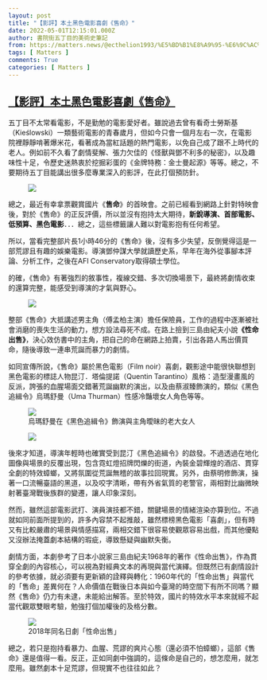 ```yaml
---
layout: post
title: "【影評】本土黑色電影喜劇《售命》"
date: 2022-05-01T12:15:01.000Z
author: 書院街五丁目的美術史筆記
from: https://matters.news/@ecthelion1993/%E5%BD%B1%E8%A9%95-%E6%9C%AC%E5%9C%9F%E9%BB%91%E8%89%B2%E9%9B%BB%E5%BD%B1%E5%96%9C%E5%8A%87-%E5%94%AE%E5%91%BD-bafyreichaqulwipdbk5c2ml6s7gs4i7agd5ecmllvolhw7r7wgjurht6ce
tags: [ Matters ]
comments: True
categories: [ Matters ]
---
```

<!--1651407301000-->
[【影評】本土黑色電影喜劇《售命》](https://matters.news/@ecthelion1993/%E5%BD%B1%E8%A9%95-%E6%9C%AC%E5%9C%9F%E9%BB%91%E8%89%B2%E9%9B%BB%E5%BD%B1%E5%96%9C%E5%8A%87-%E5%94%AE%E5%91%BD-bafyreichaqulwipdbk5c2ml6s7gs4i7agd5ecmllvolhw7r7wgjurht6ce)
------

<div>
<p>五丁目不太常看電影，不是勤勉的電影愛好者。雖說過去曾有看奇士勞斯基（Kieślowski）一類藝術電影的青春歲月，但如今只會一個月左右一次，在電影院裡靜靜啃著爆米花，看著成為當紅話題的熱門電影，以免自己成了跟不上時代的老人。例如前不久看了劇情斐解、張力欠佳的《怪獸與鄧不利多的秘密》，以及趣味性十足，令歷史迷熱衷於挖掘彩蛋的《金牌特務：金士曼起源》等等。總之，不要期待五丁目能講出很多麼專業深入的影評，在此打個預防針。</p><figure class="image"><img src="https://assets.matters.news/embed/f00ea73b-a72a-43b6-b957-8d6d8abca418.jpeg" data-asset-id="f00ea73b-a72a-43b6-b957-8d6d8abca418" referrerpolicy="no-referrer"><figcaption><span></span></figcaption></figure><p>總之，最近有幸拿票觀賞國片《<strong>售命</strong>》的首映會。之前已經看到網路上針對特映會後，對於《售命》的正反評價，所以並沒有抱持太大期待，<strong>新銳導演、首部電影、低預算、黑色電影</strong>．．．總之，這些標籤讓人難以對電影抱有任何希望。</p><p>所以，當看完整部片長1小時46分的《售命》後，沒有多少失望，反倒覺得這是一部荒謬且有趣的娛樂電影。導演鄧仲謀大學就讀歷史系，早年在海外從事腳本評論、分析工作，之後在AFI Conservatory取得碩士學位。</p><p>的確，《售命》有著強烈的敘事性，複線交錯、多次切換場景下，最終將劇情收束的還算完整，能感受到導演的才氣與野心。</p><figure class="image"><img src="https://assets.matters.news/embed/a57df90d-3352-4f28-84bc-0a70fb3eb3ad.jpeg" data-asset-id="a57df90d-3352-4f28-84bc-0a70fb3eb3ad" referrerpolicy="no-referrer"><figcaption><span></span></figcaption></figure><p>整部《售命》大抵講述男主角（傅孟柏主演）擔任保險員，工作的過程中逐漸被社會消磨的喪失生活的動力，想方設法尋死不成。在路上撿到三島由紀夫小說<strong>《性命出售》</strong>，決心效仿書中的主角，把自己的命在網路上拍賣，引出各路人馬出價買命，隨後導致一連串荒誕而暴力的劇情。</p><p>如同宣傳所說，《售命》屬於黑色電影（Film noir）喜劇，觀影途中能很快聯想到黑色電影的標誌人物昆汀．塔倫提諾（Quentin Tarantino）風格：造型漫畫風的反派，誇張的血腥場面交錯著荒誕幽默的演出，以及由蔡淑臻飾演的，類似《黑色追緝令》烏瑪舒曼（Uma Thurman）性感冷豔壞女人角色等等。</p><figure class="image"><img src="https://assets.matters.news/embed/edf80bcd-847d-45db-8986-6a94d2a89c0b.jpeg" data-asset-id="edf80bcd-847d-45db-8986-6a94d2a89c0b" referrerpolicy="no-referrer"><figcaption><span>烏瑪舒曼在《黑色追緝令》飾演與主角曖昧的老大女人</span></figcaption></figure><figure class="image"><img src="https://assets.matters.news/embed/fb6082f9-fa09-4346-83f2-ffca39df7535.jpeg" data-asset-id="fb6082f9-fa09-4346-83f2-ffca39df7535" referrerpolicy="no-referrer"><figcaption><span></span></figcaption></figure><p>後來才知道，導演年輕時也確實受到昆汀《黑色追緝令》的啟發。不過透過在地化圖像與場景的反覆出現，包含霓虹燈招牌閃爍的街道，內裝金碧輝煌的酒店、貫穿全劇的特效蟑螂，又將氛圍從荒誕無稽的故事拉回現實。另外，由蔡明修飾演，操著一口流暢臺語的黑道，以及咬字清晰，帶有外省氣質的老警官，兩相對比幽微映射著臺灣戰後族群的變遷，讓人印象深刻。</p><p>然而，雖然這部電影武打、演員演技都不錯，關鍵場景的情緒渲染亦算到位。不過就如同前面所提到的，許多內容禁不起推敲，雖然標榜黑色電影「喜劇」，但有時又有比較嚴肅的場景與情感描寫，兩相交錯下很容易使觀眾容易出戲，而其他優點又沒辦法掩蓋劇本結構的瑕疵，導致懸疑與幽默失衡。</p><p>劇情方面，本劇參考了日本小說家三島由紀夫1968年的著作《性命出售》，作為貫穿全劇的內容核心，可以視為對經典文本的再現與當代演繹。但既然已有劇情設計的參考依據，就必須要有更新穎的詮釋與轉化：1960年代的「性命出售」與當代的「售命」差異何在？人命價值在戰後日本與如今臺灣的時空間下有所不同嗎？顯然《售命》仍力有未逮，未能給出解答。至於特效，國片的特效水平本來就經不起當代觀眾雙眼考驗，勉強打個加權後的及格分數。</p><figure class="image"><img src="https://assets.matters.news/embed/bddcd888-e41c-4dbe-acb3-d5cd7239f526.jpeg" data-asset-id="bddcd888-e41c-4dbe-acb3-d5cd7239f526" referrerpolicy="no-referrer"><figcaption><span>2018年同名日劇「性命出售」</span></figcaption></figure><p>總之，若只是抱持看暴力、血腥、荒謬的爽片心態（還必須不怕蟑螂），這部《售命》還是值得一看。反正，正如同劇中強調的，這條命是自己的，想怎麼用，就怎麼用。雖然劇本十足荒謬，但現實不也往往如此？</p>
</div>
